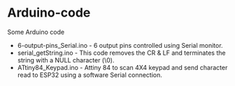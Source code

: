 # Arduino-code
 Some Arduino code 
 
- 6-output-pins_Serial.ino - 6 output pins controlled using Serial monitor. 
- serial_getString.ino     - This code removes the CR & LF and terminates the string with a NULL character (\0).
- ATtiny84_Keypad.ino      - Attiny 84 to scan 4X4 keypad and send character read to ESP32 using a software Serial connection.
